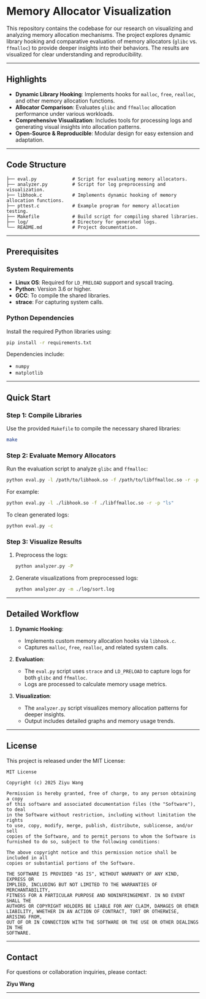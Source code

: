 # Memory Allocator Visualization

This repository contains the codebase for our research on visualizing and analyzing memory allocation mechanisms. The project explores dynamic library hooking and comparative evaluation of memory allocators (`glibc` vs. `ffmalloc`) to provide deeper insights into their behaviors. The results are visualized for clear understanding and reproducibility.

---

## Highlights

- **Dynamic Library Hooking**: Implements hooks for `malloc`, `free`, `realloc`, and other memory allocation functions.
- **Allocator Comparison**: Evaluates `glibc` and `ffmalloc` allocation performance under various workloads.
- **Comprehensive Visualization**: Includes tools for processing logs and generating visual insights into allocation patterns.
- **Open-Source & Reproducible**: Modular design for easy extension and adaptation.

---

## Code Structure

```
├── eval.py             # Script for evaluating memory allocators.
├── analyzer.py         # Script for log preprocessing and visualization.
├── libhook.c           # Implements dynamic hooking of memory allocation functions.
├── pttest.c            # Example program for memory allocation testing.
├── Makefile            # Build script for compiling shared libraries.
├── log/                # Directory for generated logs.
└── README.md           # Project documentation.
```

---

## Prerequisites

### System Requirements

- **Linux OS**: Required for `LD_PRELOAD` support and syscall tracing.
- **Python**: Version 3.6 or higher.
- **GCC**: To compile the shared libraries.
- **strace**: For capturing system calls.

### Python Dependencies

Install the required Python libraries using:

```bash
pip install -r requirements.txt
```

Dependencies include:

- `numpy`
- `matplotlib`

---

## Quick Start

### Step 1: Compile Libraries

Use the provided `Makefile` to compile the necessary shared libraries:

```bash
make
```

### Step 2: Evaluate Memory Allocators

Run the evaluation script to analyze `glibc` and `ffmalloc`:

```bash
python eval.py -l /path/to/libhook.so -f /path/to/libffmalloc.so -r -p "<program_to_trace>"
```

For example:

```bash
python eval.py -l ./libhook.so -f ./libffmalloc.so -r -p "ls"
```

To clean generated logs:

```bash
python eval.py -c
```

### Step 3: Visualize Results

1. Preprocess the logs:
   ```bash
   python analyzer.py -P
   ```
2. Generate visualizations from preprocessed logs:
   ```bash
   python analyzer.py -m ./log/sort.log
   ```

---

## Detailed Workflow

1. **Dynamic Hooking**:
   - Implements custom memory allocation hooks via `libhook.c`.
   - Captures `malloc`, `free`, `realloc`, and related system calls.

2. **Evaluation**:
   - The `eval.py` script uses `strace` and `LD_PRELOAD` to capture logs for both `glibc` and `ffmalloc`.
   - Logs are processed to calculate memory usage metrics.

3. **Visualization**:
   - The `analyzer.py` script visualizes memory allocation patterns for deeper insights.
   - Output includes detailed graphs and memory usage trends.

---

## License

This project is released under the MIT License:

```text
MIT License

Copyright (c) 2025 Ziyu Wang

Permission is hereby granted, free of charge, to any person obtaining a copy
of this software and associated documentation files (the "Software"), to deal
in the Software without restriction, including without limitation the rights
to use, copy, modify, merge, publish, distribute, sublicense, and/or sell
copies of the Software, and to permit persons to whom the Software is
furnished to do so, subject to the following conditions:

The above copyright notice and this permission notice shall be included in all
copies or substantial portions of the Software.

THE SOFTWARE IS PROVIDED "AS IS", WITHOUT WARRANTY OF ANY KIND, EXPRESS OR
IMPLIED, INCLUDING BUT NOT LIMITED TO THE WARRANTIES OF MERCHANTABILITY,
FITNESS FOR A PARTICULAR PURPOSE AND NONINFRINGEMENT. IN NO EVENT SHALL THE
AUTHORS OR COPYRIGHT HOLDERS BE LIABLE FOR ANY CLAIM, DAMAGES OR OTHER
LIABILITY, WHETHER IN AN ACTION OF CONTRACT, TORT OR OTHERWISE, ARISING FROM,
OUT OF OR IN CONNECTION WITH THE SOFTWARE OR THE USE OR OTHER DEALINGS IN THE
SOFTWARE.
```

---

## Contact

For questions or collaboration inquiries, please contact:

**Ziyu Wang**

---
